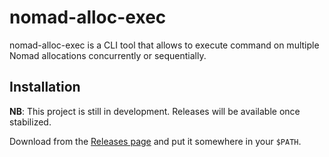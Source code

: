 # nomad-alloc-exec

nomad-alloc-exec is a CLI tool that allows to execute command on multiple Nomad allocations concurrently or sequentially.

## Installation

**NB**: This project is still in development. Releases will be available once stabilized.

Download from the [Releases page](https://github.com/edgelaboratories/nomad-alloc-exec/releases) and put it somewhere in your `$PATH`.
